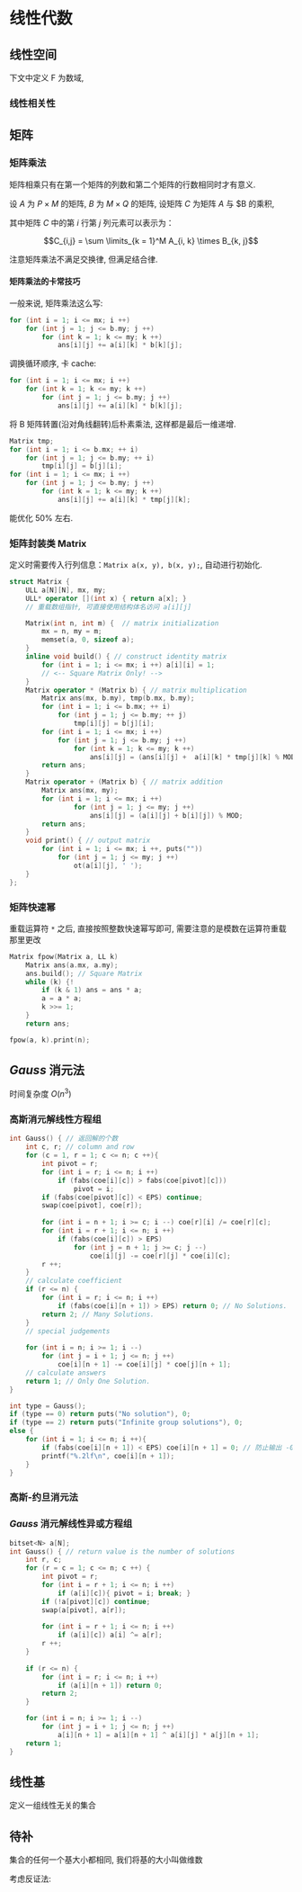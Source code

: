 # 线性代数

## 线性空间

下文中定义 $\text{F}$ 为数域, 

### 线性相关性



## 矩阵

### 矩阵乘法

矩阵相乘只有在第一个矩阵的列数和第二个矩阵的行数相同时才有意义. 

设 $A$ 为 $P \times M$ 的矩阵, $B$ 为 $M \times Q$ 的矩阵, 设矩阵 $C$ 为矩阵 $A$ 与 $B 的乘积, 

其中矩阵 $C$ 中的第 $i$ 行第 $j$ 列元素可以表示为：

$$C_{i,j} = \sum \limits_{k = 1}^M A_{i, k} \times B_{k, j}$$

注意矩阵乘法不满足交换律, 但满足结合律. 

#### 矩阵乘法的卡常技巧

一般来说, 矩阵乘法这么写: 

```cpp
for (int i = 1; i <= mx; i ++)
	for (int j = 1; j <= b.my; j ++)
		for (int k = 1; k <= my; k ++)
			ans[i][j] += a[i][k] * b[k][j];
```

调换循环顺序, 卡 cache: 

```cpp
for (int i = 1; i <= mx; i ++)
	for (int k = 1; k <= my; k ++)
		for (int j = 1; j <= b.my; j ++)
			ans[i][j] += a[i][k] * b[k][j];
```

将 B 矩阵转置(沿对角线翻转)后朴素乘法, 这样都是最后一维递增. 

```cpp
Matrix tmp;
for (int i = 1; i <= b.mx; ++ i)
	for (int j = 1; j <= b.my; ++ i)
		tmp[i][j] = b[j][i];
for (int i = 1; i <= mx; i ++)
	for (int j = 1; j <= b.my; j ++)
		for (int k = 1; k <= my; k ++)
			ans[i][j] += a[i][k] * tmp[j][k];
```

能优化 $50\%$ 左右. 

### 矩阵封装类 $\text{Matrix}$

定义时需要传入行列信息：`Matrix a(x, y), b(x, y);`, 自动进行初始化. 

```cpp
struct Matrix {
	ULL a[N][N], mx, my;
	ULL* operator [](int x) { return a[x]; }
    // 重载数组指针, 可直接使用结构体名访问 a[i][j]

	Matrix(int n, int m) {  // matrix initialization
		mx = n, my = m;
		memset(a, 0, sizeof a); 
	}
	inline void build() { // construct identity matrix 
		for (int i = 1; i <= mx; i ++) a[i][i] = 1;
		// <-- Square Matrix Only! -->
	}
	Matrix operator * (Matrix b) { // matrix multiplication
		Matrix ans(mx, b.my), tmp(b.mx, b.my);
		for (int i = 1; i <= b.mx; ++ i)
			for (int j = 1; j <= b.my; ++ j)
				tmp[i][j] = b[j][i];
		for (int i = 1; i <= mx; i ++)
			for (int j = 1; j <= b.my; j ++)
				for (int k = 1; k <= my; k ++)
					ans[i][j] = (ans[i][j] +  a[i][k] * tmp[j][k] % MOD) % MOD;
		return ans;
	}
	Matrix operator + (Matrix b) { // matrix addition 
		Matrix ans(mx, my);
		for (int i = 1; i <= mx; i ++)
				for (int j = 1; j <= my; j ++)
					ans[i][j] = (a[i][j] + b[i][j]) % MOD;
		return ans;
	}
	void print() { // output matrix 
		for (int i = 1; i <= mx; i ++, puts("")) 
			for (int j = 1; j <= my; j ++)
				ot(a[i][j], ' ');
	}
};
```

### 矩阵快速幂

重载运算符 `*` 之后, 直接按照整数快速幂写即可, 需要注意的是模数在运算符重载那里更改 

```cpp
Matrix fpow(Matrix a, LL k) 
	Matrix ans(a.mx, a.my); 
	ans.build(); // Square Matrix 
	while (k) {!
		if (k & 1) ans = ans * a;
		a = a * a;
		k >>= 1;
	}
	return ans;

fpow(a, k).print(n);
```

## $Gauss$ 消元法

时间复杂度 $O(n^3)$

### 高斯消元解线性方程组

```cpp
int Gauss() { // 返回解的个数
	int c, r; // column and row 
	for (c = 1, r = 1; c <= n; c ++){
		int pivot = r;
		for (int i = r; i <= n; i ++)
			if (fabs(coe[i][c]) > fabs(coe[pivot][c]))
				pivot = i;
		if (fabs(coe[pivot][c]) < EPS) continue;
		swap(coe[pivot], coe[r]);
		
		for (int i = n + 1; i >= c; i --) coe[r][i] /= coe[r][c];
		for (int i = r + 1; i <= n; i ++)
			if (fabs(coe[i][c]) > EPS)
				for (int j = n + 1; j >= c; j --) 
					coe[i][j] -= coe[r][j] * coe[i][c];
		r ++;
	}
	// calculate coefficient  
	if (r <= n) {
		for (int i = r; i <= n; i ++)
			if (fabs(coe[i][n + 1]) > EPS) return 0; // No Solutions. 
		return 2; // Many Solutions. 
	}
	// special judgements 
	
	for (int i = n; i >= 1; i --)
		for (int j = i + 1; j <= n; j ++)
			coe[i][n + 1] -= coe[i][j] * coe[j][n + 1];
	// calculate answers
	return 1; // Only One Solution. 
}

int type = Gauss();
if (type == 0) return puts("No solution"), 0;
if (type == 2) return puts("Infinite group solutions"), 0;
else {
	for (int i = 1; i <= n; i ++){
		if (fabs(coe[i][n + 1]) < EPS) coe[i][n + 1] = 0; // 防止输出 -0
		printf("%.2lf\n", coe[i][n + 1]);
	}
}
```

### 高斯-约旦消元法

### $Gauss$ 消元解线性异或方程组

```cpp
bitset<N> a[N];
int Gauss() { // return value is the number of solutions  
	int r, c;
	for (r = c = 1; c <= n; c ++) {
		int pivot = r;
		for (int i = r + 1; i <= n; i ++)
			if (a[i][c]){ pivot = i; break; }
		if (!a[pivot][c]) continue;
		swap(a[pivot], a[r]);
		
		for (int i = r + 1; i <= n; i ++)
			if (a[i][c]) a[i] ^= a[r];
		r ++;
	}
	
	if (r <= n) {
		for (int i = r; i <= n; i ++)
			if (a[i][n + 1]) return 0;
		return 2;
	}

	for (int i = n; i >= 1; i --)
		for (int j = i + 1; j <= n; j ++)
			a[i][n + 1] = a[i][n + 1] ^ a[i][j] * a[j][n + 1];  
	return 1;
}
```


## 线性基

定义一组线性无关的集合

## 待补

集合的任何一个基大小都相同, 我们将基的大小叫做维数

考虑反证法: 

